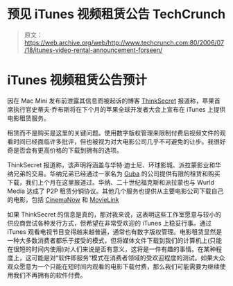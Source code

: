 # 预见 iTunes 视频租赁公告 TechCrunch

> 原文：<https://web.archive.org/web/http://www.techcrunch.com:80/2006/07/18/itunes-video-rental-announcement-forseen/>

# iTunes 视频租赁公告预计

 [](https://web.archive.org/web/20221204183843/http://www.apple.com/itunes/) 因在 Mac Mini 发布前泄露其信息而被起诉的博客 [ThinkSecret](https://web.archive.org/web/20221204183843/http://www.thinksecret.com/news/0607itunesmovies.html) 报道称，苹果首席执行官史蒂夫·乔布斯将在下个月的苹果全球开发者大会上宣布在 iTunes 上提供电影租赁服务。

租赁而不是购买是这里的关键问题。使用数字版权管理来限制付费后视频文件的观看时间已经面临许多批评，但也被视为对大电影公司几乎不可避免的让步。我很好奇是否会有更高价格的下载到拥有的选项。

ThinkSecret 报道称，该声明将涵盖与华特·迪士尼、环球影城、派拉蒙影业和华纳兄弟的交易。华纳兄弟已经通过一家名为 [Guba](https://web.archive.org/web/20221204183843/http://www.guba.com/) 的公司提供有限的租赁和购买下载，我们上个月在这里报道过。华纳、二十世纪福克斯和派拉蒙也与 Wurld Media 达成了 P2P 租赁分销协议。其他几个服务也提供从主要电影公司下载自己的电影，包括 [CinemaNow](https://web.archive.org/web/20221204183843/http://www.cinemanow.com/) 和 [MovieLink](https://web.archive.org/web/20221204183843/http://movielink.com/)

如果 ThinkSecret 的信息是真的，那对我来说，这表明这些工作室愿意与较小的供应商尝试各种发行方式，但希望在非常受欢迎的 iTunes 上稳妥行事。通过 iTunes 观看电视节目变得越来越普遍，通常也有数字版权管理。电影租赁显然是一种大多数消费者都乐于接受的模式，但将媒体文件下载到我们的计算机上(只能在很短的时间内使用)对人们来说是否有意义，这将是一件有趣的事情。在某种程度上，这可能是对“软件即服务”模式在消费者领域的受欢迎程度的测试。如果大众观众愿意为一个只能在短时间内观看的电影下载付费，那么我们可能需要为继续使用我们不再拥有的软件付费。